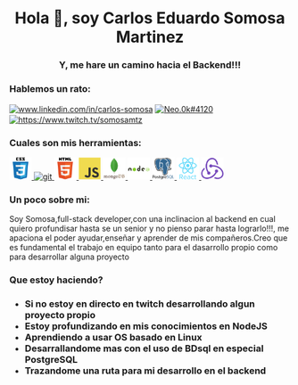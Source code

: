 <h1 align="center">Hola 👋, soy Carlos Eduardo Somosa Martinez</h1>
<h3 align="center">Y, me hare un camino hacia el Backend!!!</h3>

<h3 align="left">Hablemos un rato:</h3>
<p align="left">
<a href="https://linkedin.com/in/www.linkedin.com/in/carlos-somosa" target="blank"><img align="center" src="https://raw.githubusercontent.com/rahuldkjain/github-profile-readme-generator/master/src/images/icons/Social/linked-in-alt.svg" alt="www.linkedin.com/in/carlos-somosa" height="30" width="40" /></a>
<a href="https://discord.gg/Neo.0k#4120" target="blank"><img align="center" src="https://raw.githubusercontent.com/rahuldkjain/github-profile-readme-generator/master/src/images/icons/Social/discord.svg" alt="Neo.0k#4120" height="30" width="40" /></a>
<a href="/https://www.twitch.tv/somosamtz" target="blank"><img align="center" src="https://upload.wikimedia.org/wikipedia/commons/thumb/d/d3/Twitch_Glitch_Logo_Purple.svg/512px-Twitch_Glitch_Logo_Purple.svg.png" alt="https://www.twitch.tv/somosamtz" height="30" width="40" /></a>
</p>
<h3 align="left">Cuales son mis herramientas:</h3>
<p align="left"> <a href="https://www.w3schools.com/css/" target="_blank"> <img src="https://raw.githubusercontent.com/devicons/devicon/master/icons/css3/css3-original-wordmark.svg" alt="css3" width="40" height="40"/> </a> <a href="https://git-scm.com/" target="_blank"> <img src="https://www.vectorlogo.zone/logos/git-scm/git-scm-icon.svg" alt="git" width="40" height="40"/> </a> <a href="https://www.w3.org/html/" target="_blank"> <img src="https://raw.githubusercontent.com/devicons/devicon/master/icons/html5/html5-original-wordmark.svg" alt="html5" width="40" height="40"/> </a> <a href="https://developer.mozilla.org/en-US/docs/Web/JavaScript" target="_blank"> <img src="https://raw.githubusercontent.com/devicons/devicon/master/icons/javascript/javascript-original.svg" alt="javascript" width="40" height="40"/> </a> <a href="https://www.mongodb.com/" target="_blank"> <img src="https://raw.githubusercontent.com/devicons/devicon/master/icons/mongodb/mongodb-original-wordmark.svg" alt="mongodb" width="40" height="40"/> </a> <a href="https://nodejs.org" target="_blank"> <img src="https://raw.githubusercontent.com/devicons/devicon/master/icons/nodejs/nodejs-original-wordmark.svg" alt="nodejs" width="40" height="40"/> </a> <a href="https://www.postgresql.org" target="_blank"> <img src="https://raw.githubusercontent.com/devicons/devicon/master/icons/postgresql/postgresql-original-wordmark.svg" alt="postgresql" width="40" height="40"/> </a> <a href="https://reactjs.org/" target="_blank"> <img src="https://raw.githubusercontent.com/devicons/devicon/master/icons/react/react-original-wordmark.svg" alt="react" width="40" height="40"/> </a> <a href="https://redux.js.org" target="_blank"> <img src="https://raw.githubusercontent.com/devicons/devicon/master/icons/redux/redux-original.svg" alt="redux" width="40" height="40"/> </a> </p>

<h3 align="left">Un poco sobre mi:</h3>
<p align="left">Soy Somosa,full-stack developer,con una inclinacion al backend en cual quiero profundisar hasta se un senior y no pienso parar hasta lograrlo!!!,
  me apaciona el poder ayudar,enseñar y aprender de mis compañeros.Creo que es fundamental el trabajo en equipo tanto para el dasarrollo propio como para desarrollar alguna proyecto</p>
  
  <h3 align="left">Que estoy haciendo?<h3/>
  <ul>
  <li>Si no estoy en directo en twitch desarrollando algun proyecto propio</li>
  <li>Estoy profundizando en mis conocimientos en NodeJS</li>
  <li>Aprendiendo a usar OS basado en Linux</li>
  <li>Desarrallandome mas con el uso de BDsql en especial PostgreSQL</li>
    <li>Trazandome una ruta para mi desarrollo en el backend</li>
  </ul>

